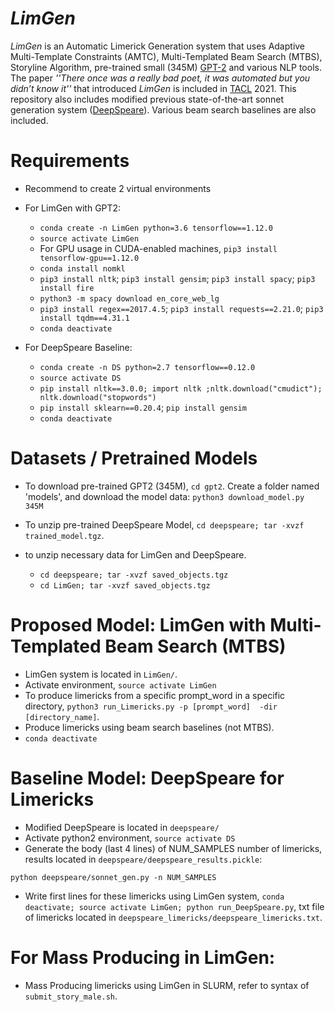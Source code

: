 # *LimGen*
*LimGen* is an Automatic Limerick Generation system that uses Adaptive Multi-Template Constraints (AMTC), Multi-Templated Beam Search (MTBS), Storyline Algorithm, pre-trained small (345M) [GPT-2](https://openai.com/blog/better-language-models/) and various NLP tools. The paper *''There once was a really bad poet, it was automated but you didn’t know it''* that introduced *LimGen* is included in [TACL](https://transacl.org/index.php/tacl) 2021. This repository also includes modified previous state-of-the-art sonnet generation system ([DeepSpeare](https://www.aclweb.org/anthology/P18-1181/)). Various beam search baselines are also included.

# Requirements
- Recommend to create 2 virtual environments
- For LimGen with GPT2:
	- `conda create -n LimGen python=3.6 tensorflow==1.12.0`
	- `source activate LimGen`
	- For GPU usage in CUDA-enabled machines, `pip3 install tensorflow-gpu==1.12.0`
	- `conda install nomkl`
	- `pip3 install nltk`; `pip3 install gensim`; `pip3 install spacy`; `pip3 install fire`
	- `python3 -m spacy download en_core_web_lg`
	- `pip3 install regex==2017.4.5`; `pip3 install requests==2.21.0`; `pip3 install tqdm==4.31.1`
	- `conda deactivate`

- For DeepSpeare Baseline:
	- `conda create -n DS python=2.7 tensorflow==0.12.0`
	- `source activate DS`
	- `pip install nltk==3.0.0; import nltk ;nltk.download("cmudict"); nltk.download("stopwords")`
	- `pip install sklearn==0.20.4`; `pip install gensim`
	- `conda deactivate`

# Datasets / Pretrained Models
- To download pre-trained GPT2 (345M), `cd gpt2`. Create a folder named 'models', and download the model data: `python3 download_model.py 345M`

- To unzip pre-trained DeepSpeare Model, `cd deepspeare; tar -xvzf trained_model.tgz`.

- to unzip necessary data for LimGen and DeepSpeare.
	- `cd deepspeare; tar -xvzf saved_objects.tgz`
	- `cd LimGen; tar -xvzf saved_objects.tgz`

# Proposed Model: LimGen with Multi-Templated Beam Search (MTBS)
- LimGen system is located in `LimGen/`.
- Activate environment, `source activate LimGen`
- To produce limericks from a specific prompt_word in a specific directory, `python3 run_Limericks.py -p [prompt_word]  -dir [directory_name]`.
- Produce limericks using beam search baselines (not MTBS).
- `conda deactivate`

# Baseline Model: DeepSpeare for Limericks
- Modified DeepSpeare is located in `deepspeare/`
- Activate python2 environment, `source activate DS`
- Generate the body (last 4 lines) of NUM_SAMPLES number of limericks, results located in `deepspeare/deepspeare_results.pickle`:
```
python deepspeare/sonnet_gen.py -n NUM_SAMPLES
```
- Write first lines for these limericks using LimGen system, `conda deactivate; source activate LimGen; python run_DeepSpeare.py`, txt file of limericks located in `deepspeare_limericks/deepspeare_limericks.txt`.

# For Mass Producing in LimGen:
- Mass Producing limericks using LimGen in SLURM, refer to syntax of `submit_story_male.sh`.


